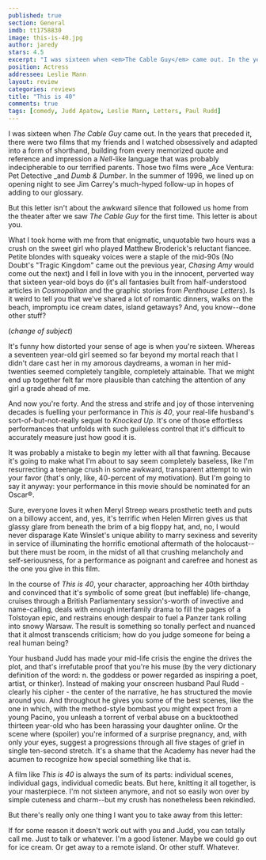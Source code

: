 ```yaml
---
published: true
section: General
imdb: tt1758830
image: this-is-40.jpg
author: jaredy 
stars: 4.5
excerpt: "I was sixteen when <em>The Cable Guy</em> came out. In the years that preceded it, there were two films that my friends and I watched obsessively and adapted into a form of shorthand, building from every memorized quote and reference and impression a <em>Nell</em>-like language that was probably indecipherable to our terrified parents. Those two films were <em>Ace Ventura: Pet Detective </em>and <em>Dumb &amp; Dumber</em>. In the summer of 1996, we lined up on opening night to see Jim Carrey&rsquo;s much-hyped follow-up in hopes of adding to our glossary."
position: Actress
addressee: Leslie Mann
layout: review
categories: reviews
title: "This is 40"
comments: true
tags: [comedy, Judd Apatow, Leslie Mann, Letters, Paul Rudd]
---
```


I was sixteen when _The Cable Guy_ came out. In the years that preceded it, there were two films that my friends and I watched obsessively and adapted into a form of shorthand, building from every memorized quote and reference and impression a _Nell_-like language that was probably indecipherable to our terrified parents. Those two films were _Ace Ventura: Pet Detective _and _Dumb & Dumber_. In the summer of 1996, we lined up on opening night to see Jim Carrey's much-hyped follow-up in hopes of adding to our glossary.

But this letter isn't about the awkward silence that followed us home from the theater after we saw _The Cable Guy_ for the first time. This letter is about you. 

What I took home with me from that enigmatic, unquotable two hours was a crush on the sweet girl who played Matthew Broderick's reluctant fiancee. Petite blondes with squeaky voices were a staple of the mid-90s (No Doubt's "Tragic Kingdom" came out the previous year, _Chasing Amy_ would come out the next) and I fell in love with you in the innocent, perverted way that sixteen year-old boys do (it's all fantasies built from half-understood articles in _Cosmopolitan_ and the graphic stories from _Penthouse Letters_). Is it weird to tell you that we've shared a lot of romantic dinners, walks on the beach, impromptu ice cream dates, island getaways? And, you know--done other stuff?

(*change of subject*)

It's funny how distorted your sense of age is when you're sixteen. Whereas a seventeen year-old girl seemed so far beyond my mortal reach that I didn't dare cast her in my amorous daydreams, a woman in her mid-twenties seemed completely tangible, completely attainable. That we might end up together felt far more plausible than catching the attention of any girl a grade ahead of me.

And now you're forty. And the stress and strife and joy of those intervening decades is fuelling your performance in _This is 40_, your real-life husband's sort-of-but-not-really sequel to _Knocked Up_. It's one of those effortless performances that unfolds with such guileless control that it's difficult to accurately measure just how good it is.  

It was probably a mistake to begin my letter with all that fawning. Because it's going to make what I'm about to say seem completely baseless, like I'm resurrecting a teenage crush in some awkward, transparent attempt to win your favor (that's only, like, 40-percent of my motivation). But I'm going to say it anyway: your performance in this movie should be nominated for an Oscar®. 

Sure, everyone loves it when Meryl Streep wears prosthetic teeth and puts on a billowy accent, and, yes, it's terrific when Helen Mirren gives us that glassy glare from beneath the brim of a big floppy hat, and, no, I would never disparage Kate Winslet's unique ability to marry sexiness and severity in service of illuminating the horrific emotional aftermath of the holocaust--but there must be room, in the midst of all that crushing melancholy and self-seriousness, for a performance as poignant and carefree and honest as the one you give in this film. 

In the course of _This is 40_, your character, approaching her 40th birthday and convinced that it's symbolic of some great (but ineffable) life-change, cruises through a British Parliamentary session's-worth of invective and name-calling, deals with enough interfamily drama to fill the pages of a Tolstoyan epic, and restrains enough despair to fuel a Panzer tank rolling into snowy Warsaw. The result is something so tonally perfect and nuanced that it almost transcends criticism; how do you judge someone for being a real human being? 

Your husband Judd has made your mid-life crisis the engine the drives the plot, and that's irrefutable proof that you're his muse (by the very dictionary definition of the word: n. the goddess or power regarded as inspiring a poet, artist, or thinker). Instead of making your onscreen husband Paul Rudd - clearly his cipher - the center of the narrative, he has structured the movie around you. And throughout he gives you some of the best scenes, like the one in which, with the method-style bombast you might expect from a young Pacino, you unleash a torrent of verbal abuse on a bucktoothed thirteen year-old who has been harassing your daughter online. Or the scene where (spoiler) you're informed of a surprise pregnancy, and, with only your eyes, suggest a progressions through all five stages of grief in single ten-second stretch. It's a shame that the Academy has never had the acumen to recognize how special something like that is. 

A film like _This is 40_ is always the sum of its parts: individual scenes, individual gags, individual comedic beats. But here, knitting it all together, is your masterpiece. I'm not sixteen anymore, and not so easily won over by simple cuteness and charm--but my crush has nonetheless been rekindled. 

But there's really only one thing I want you to take away from this letter:

If for some reason it doesn't work out with you and Judd, you can totally call me. Just to talk or whatever. I'm a good listener. Maybe we could go out for ice cream. Or get away to a remote island. Or other stuff. Whatever.